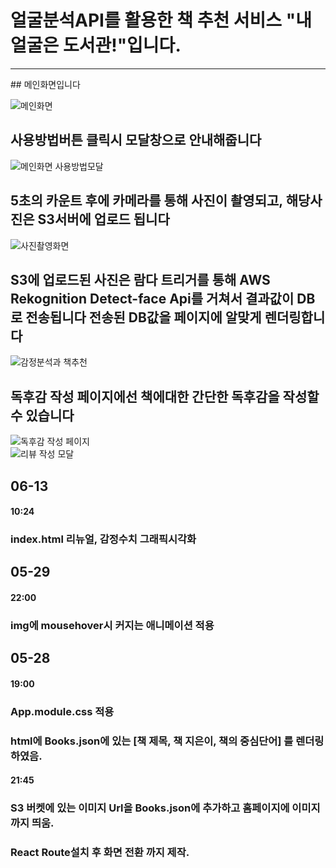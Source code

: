 # 얼굴분석API를 활용한 책 추천 서비스 "내 얼굴은 도서관!"입니다.
<hr></hr>
## 메인화면입니다

![메인화면](https://user-images.githubusercontent.com/73016277/173263391-2729eee3-730e-4c99-a008-5789d78a6598.jpg)


## 사용방법버튼 클릭시 모달창으로 안내해줍니다<br>
![메인화면 사용방법모달](https://user-images.githubusercontent.com/73016277/173263341-f150ad3a-24cb-46fa-875a-19974d4e7a2d.jpg)

## 5초의 카운트 후에 카메라를 통해 사진이 촬영되고, 해당사진은 S3서버에 업로드 됩니다<br>
![사진촬영화면](https://user-images.githubusercontent.com/73016277/173263344-0e95feb1-985b-4917-8ed9-7e21b2dd06b9.jpg)

## S3에 업로드된 사진은 람다 트리거를 통해 AWS Rekognition Detect-face Api를 거쳐서 결과값이 DB로 전송됩니다 전송된 DB값을 페이지에 알맞게 렌더링합니다<br>
![감정분석과 책추천](https://user-images.githubusercontent.com/73016277/173263347-a7a65b16-5b11-4535-85cc-c50acdf58991.jpg)

## 독후감 작성 페이지에선 책에대한 간단한 독후감을 작성할 수 있습니다

![독후감 작성 페이지](https://user-images.githubusercontent.com/73016277/173262989-b64edd1c-ceea-40eb-9709-c574339a0d33.jpg)<br>
![리뷰 작성 모달](https://user-images.githubusercontent.com/73016277/173262992-c394d73c-ff5f-46d1-a4fc-f054d9a765df.jpg)<br>


## 06-13
#### 10:24
### index.html 리뉴얼, 감정수치 그래픽시각화

## 05-29

#### 22:00
### img에 mousehover시 커지는 애니메이션 적용



## 05-28
#### 19:00
### App.module.css 적용<br>
### html에 Books.json에 있는 [책 제목, 책 지은이, 책의 중심단어] 를 렌더링 하였음.

#### 21:45
### S3 버켓에 있는 이미지 Url을 Books.json에 추가하고 홈페이지에 이미지까지 띄움.
### React Route설치 후 화면 전환 까지 제작.

